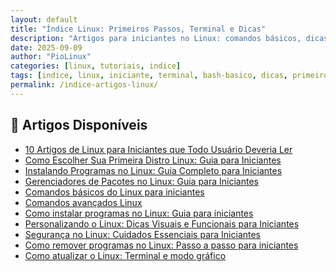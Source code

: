 ```yaml
---
layout: default
title: "Índice Linux: Primeiros Passos, Terminal e Dicas"
description: "Artigos para iniciantes no Linux: comandos básicos, dicas de terminal, configurações simples e tutoriais leves. Ideal para quem está começando — sem enrolação, só o essencial."
date: 2025-09-09
author: "PioLinux"
categories: [linux, tutoriais, indice]
tags: [indice, linux, iniciante, terminal, bash-basico, dicas, primeiros-passos, linux-para-iniciantes]
permalink: /indice-artigos-linux/
---
```




<section>
  <h2>🧠 Artigos Disponíveis</h2>
  <ul>
    <li><a href="{{ '/artigos-linux-iniciantes/' | relative_url }}">10 Artigos de Linux para Iniciantes que Todo Usuário Deveria Ler</a></li>
    <li><a href="{{ '/principais-distros-linux/' | relative_url }}">Como Escolher Sua Primeira Distro Linux: Guia para Iniciantes</a></li>
    <li><a href="{{ '/instalar-programas-linux-iniciantes/' | relative_url }}">Instalando Programas no Linux: Guia Completo para Iniciantes</a></li>
    <li><a href="{{ '/gerenciadores-pacotes-linux/#seguranca-monitoramento' | relative_url }}">Gerenciadores de Pacotes no Linux: Guia para Iniciantes</a></li>
    <li><a href="{{ '/comandos-basicos-linux-iniciantes/' | relative_url }}">Comandos básicos do Linux para iniciantes</a></li>
    <li><a href="{{ '/comandos-avançados-linux/' | relative_url }}">Comandos avançados Linux</a></li>
    <li><a href="{{ '/como-instalar-programas-linux-iniciantes/' | relative_url }}">Como instalar programas no Linux: Guia para iniciantes</a></li>
    <li><a href="{{ '/personalizar-linux-iniciantes/' | relative_url }}">Personalizando o Linux: Dicas Visuais e Funcionais para Iniciantes</a></li>
    <li><a href="{{ '/seguranca-linux-iniciantes/' | relative_url }}">Segurança no Linux: Cuidados Essenciais para Iniciantes</a></li>
    <li><a href="{{ '/remover-programas-linux/' | relative_url }}">Como remover programas no Linux: Passo a passo para iniciantes</a></li>
    <li><a href="{{ '/atualizar-linux-terminal-grafico/' | relative_url }}">Como atualizar o Linux: Terminal e modo gráfico</a></li>
  </ul>
</section>

